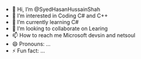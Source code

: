 - 👋 Hi, I’m @SyedHasanHussainShah
- 👀 I’m interested in Coding C# and C++
- 🌱 I’m currently learning C#
- 💞️ I’m looking to collaborate on Learing
- 📫 How to reach me Microsoft devsin and netsoul
- 😄 Pronouns: ...
- ⚡ Fun fact: ...

<!---
SyedHasanHussainShah/SyedHasanHussainShah is a ✨ special ✨ repository because its `README.md` (this file) appears on your GitHub profile.
You can click the Preview link to take a look at your changes.
--->

